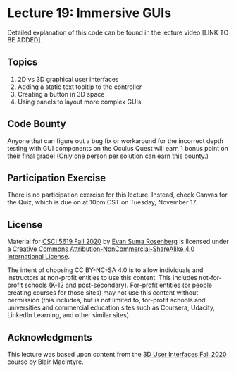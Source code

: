 # Lecture 19: Immersive GUIs

Detailed explanation of this code can be found in the lecture video [LINK TO BE ADDED].

## Topics

1. 2D vs 3D graphical user interfaces
2. Adding a static text tooltip to the controller
3. Creating a button in 3D space
4. Using panels to layout more complex GUIs

## Code Bounty

Anyone that can figure out a bug fix or workaround for the incorrect depth testing with GUI components on the Oculus Quest will earn 1 bonus point on their final grade!  (Only one person per solution can earn this bounty.)

## Participation Exercise

There is no participation exercise for this lecture.  Instead, check Canvas for the Quiz, which is due on at 10pm CST on Tuesday, November 17.

## License

Material for [CSCI 5619 Fall 2020](https://canvas.umn.edu/courses/194179) by [Evan Suma Rosenberg](https://illusioneering.umn.edu/) is licensed under a [Creative Commons Attribution-NonCommercial-ShareAlike 4.0 International License](http://creativecommons.org/licenses/by-nc-sa/4.0/).

The intent of choosing CC BY-NC-SA 4.0 is to allow individuals and instructors at non-profit entities to use this content.  This includes not-for-profit schools (K-12 and post-secondary). For-profit entities (or people creating courses for those sites) may not use this content without permission (this includes, but is not limited to, for-profit schools and universities and commercial education sites such as Coursera, Udacity, LinkedIn Learning, and other similar sites).   

## Acknowledgments

This lecture was based upon content from the [3D User Interfaces Fall 2020](https://github.blairmacintyre.me/3dui-class-f20) course by Blair MacIntyre.
